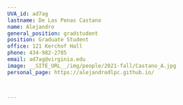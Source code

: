 ```yaml
---
UVA_id: ad7ag
lastname: De Las Penas Castano
name: Alejandro
general_position: gradstudent
position: Graduate Student
office: 121 Kerchof Hall
phone: 434-982-2785
email: ad7ag@virginia.edu
image: __SITE_URL__/img/people/2021-fall/Castano_A.jpg
personal_page: https://alejandrodlpc.github.io/ 



---
```

